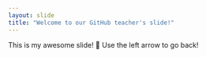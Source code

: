 ```yaml
---
layout: slide
title: "Welcome to our GitHub teacher's slide!"
---
```

This is my awesome slide! :tada:
Use the left arrow to go back!
